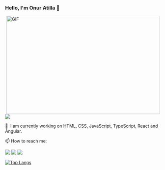 ### Hello, I'm Onur Atilla 👋

<img align="right" alt="GIF" src="https://github.com/abhisheknaiidu/abhisheknaiidu/blob/master/code.gif?raw=true" width="500" height="320" />

![](https://komarev.com/ghpvc/?username=your-github-onuratilla&color=green)

💬  I am currently working on HTML, CSS, JavaScript, TypeScript, React and Angular.

📫 How to reach me:

<a href="https://www.instagram.com/onuratilla0"><img src="https://img.shields.io/badge/instagram-000?style=for-the-badge&logo=instagram&logoColor=white" /></a>
<a href="mailto:onuratilla00@gmail.com"><img src="https://img.shields.io/badge/Gmail-000?style=for-the-badge&logo=gmail&logoColor=white" /></a>
<a href="https://www.linkedin.com/in/onuratilla"><img src="https://img.shields.io/badge/LinkedIn-000?style=for-the-badge&logo=linkedin&logoColor=white" /></a>

[![Top Langs](https://github-readme-stats.vercel.app/api/top-langs/?username=onuratilla)](https://github.com/onuratilla)
